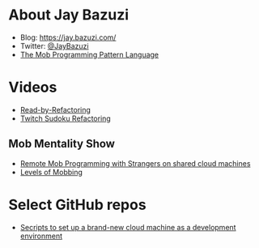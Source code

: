# About Jay Bazuzi

- Blog: https://jay.bazuzi.com/
- Twitter: [@JayBazuzi](https://twitter.com/jaybazuzi)
- [The Mob Programming Pattern Language](https://jay.bazuzi.com/Mobbing-Pattern-Language/)

# Videos

- [Read-by-Refactoring](https://www.youtube.com/watch?v=vrlY_ZzaHSY)
- [Twitch Sudoku Refactoring](https://www.youtube.com/watch?v=BVGH-dNn-tc&list=PLb4ON7iRsxZNaPcJiYkRSQJ4yg6r1VIHZ)

## Mob Mentality Show

- [Remote Mob Programming with Strangers on shared cloud machines](https://www.youtube.com/watch?v=vB0rF0ElOT8)
- [Levels of Mobbing](https://www.youtube.com/watch?v=MXr1ptmrjDI)

# Select GitHub repos

- [Secripts to set up a brand-new cloud machine as a development environment](https://github.com/JayBazuzi/machine-setup)
